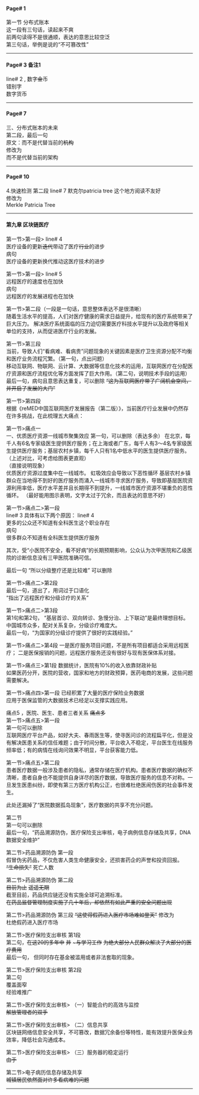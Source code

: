 #### Page# 1  
第一节  分布式账本    
这一段有三句话，读起来不爽    
前两句读得不是很通顺，表达的意思比较空泛   
第三句话，举例是说的“不可篡改性”   

___

#### Page# 3  备注1
line# 2 , 数字~~金~~币   
错别字    
数字货币
___

#### Page# 7
三、分布式账本的未来   
第二段，最后一句    
原文：而不是代替当前的~~机构~~  
修改为  
而不是代替当前的架构
___
#### Page# 10
4.快速检测  第二段 line# 7  默克尔patricia tree
这个地方阅读不友好   
修改为   
Merkle Patricia Tree
___
#### 第九章 区块链医疗
第一节>第一段> line# 4    
医疗设备的更新~~迭代~~带动了医疗~~行业~~的进步  
病句    
医疗设备的更新换代推动这医疗技术的进步 

第一节>第一段> line# 5    
远程医疗的速度也在加快   
病句    
远程医疗的发展进程也在加快        

第一节>第二段（一段是一句话，意思整体表达不是很清晰）   
随着生活水平的提高，人们对医疗健康的需求日益提升，给现有的医疗系统带来了巨大压力。
解决医疗系统面临的压力迫切需要医疗科技水平提升以及政府等相关单位的支持，从而促进医疗行业的发展。


第一节>第三段    
当前，导致人们“看病难、看病贵”问题现象的关键因素是医疗卫生资源分配不均衡和医疗业务流程冗繁。（第一句，点出问题）   
移动互联网、物联网、云计算、大数据等信息化技术的运用，互联网医疗在分配医疗资源和医疗流程优化等方面发挥了巨大作用。（第二句，说明技术手段的运用）    
最后一句，病句且意思表达重复，可以删除 ~~“这为互联网医疗带了广阔机会空间，并开启了发展的大门”~~   

第一节>第四段   
根据《reMED中国互联网医疗发展报告（第二版）》，当前医疗行业发展中仍然存在许多挑战，在此梳理五大痛点：   

第一节>痛点一   
一、优质医疗资源一线城市聚集效应
第一句，可以删除（表达多余）
在北京，每千人有6名专家级医生提供医疗服务；在上海或者广东，每千人有3～4名专家级医生提供医疗服务；基层农村乡镇，每千人只有1名中低水平的医生提供医疗服务。（上述对比，可考虑给图表更直观）     
（直接说明现象）   
优质医疗资源过度集中在一线城市。  虹吸效应会导致以下恶性循环
基层农村乡镇群众在当地得不到好的医疗服务而涌入一线城市寻求医疗服务，导致即基层医院资源利用率低，医疗水平差并且长期得不到提升，一线城市医疗资源不堪重负的恶性循环。
（最好能用图示表明，文字太过于冗余，而且表达的意思不好）    
   

第一节>痛点二>第一段   
line# 3  具体有以下两个原因：
line# 4   
更多的公众还不知道有全科医生这个职业存在   
病句  
很多群众不知道有全科医生提供医疗服务   

其次，受“小医院不安全，看不好病”的长期预期影响，公众认为次甲医院和乙级医院的诊断信息没有三甲医院准确可信。

最后一句 “所以分级整疗还是比较难” 可以删除    

第一节>痛点二>第2段    
最后一句，道出了，用词过于口语化      
“指出了远程医疗和分级诊疗的关系”   


第一节>痛点二>第3段   
第1句和第2句，
“基层首诊、双向转诊、急慢分治、上下联动”是最终理想目标。中国城市众多，配对关系复杂，分级诊疗难度大。   
最后一句，“为国家的分级诊疗提供了很好的实践经验。”   

第一节>痛点二>第4段
一是医疗服务项目问题，不是所有项目都适合采用远程医疗；
二是医保报销的问题，远程医疗服务还没有很好与现有医保体系对接。    


第一节>痛点三>第1段
数据统计，医院有10%的收入依靠财政补贴   
如果医药分开，医院的营收，国家和地方的财政预算，医药电商的发展，这些问题需要解决。    

第一节>痛点四>第一段
已经积累了大量的医疗保险业务数据   
应用于医保监管的大数据技术已经足以支撑实践应用。    

痛点5 ，医院、医生、患者三者关系   ~~痛点多~~    
第一节>痛点五>第一段   
第一句可以删除   
互联网医疗平台产品，如好大夫、春雨医生等，使寻医问诊的流程扁平化，但是没有解决医患关系的信任难题；由于时间分散，平台收入不稳定，平台医生在线服务频率低；有的病情在线询问效果不明显，平台获客能力低。    

第一节>痛点五>第二段   
患者医疗数据一般涉及患者的隐私，通常存储在医疗机构。患者医疗数据的确权不清晰，患者自身也不能提供自身详尽的医疗数据，导致医疗服务的信息不对称。一旦发生医患纠纷，即使有第三方医疗机构公正，也很难杜绝医闹伤医的社会事件发生。

此处还漏掉了“医院数据孤岛现象”，医疗数据的共享不充分问题。      


第二节   
第一句可以删除    
最后一句，“药品溯源防伪，医疗保险支出审核，电子病例信息存储及共享，DNA数据安全维护”   


第二节>药品溯源防伪 第一段   
假冒伪劣药品，不仅危害人类生命健康安全，还损害药企的声誉和投资回报。    
~~“生命损失”~~  死亡人数    

第二节>药品溯源防伪 第二段   
~~目前为止~~   ~~遥遥无期~~    
截至目前，药品供应链还没有实施全球可追溯标准。     
~~在药品监督管理制度实施了几十年后，却依然有如此严重的安全问题出现~~   

第二节>药品溯源防伪 第三段 
~~“这使得假药进入医疗市场难如登天”~~  修改为  
杜绝假药进入医疗市场   


第二节>医疗保险支出审核 第1段    
第二句，~~在这20的多年中~~  ~~并~~   ~~~与学习工作~~  ~~为绝大部分人民群众解决了大部分的医疗费用~~    
最后一句，
但同时存在基金被滥用或者非法套取的现象。

第二节>医疗保险支出审核 第2段   
第二句   
覆盖面窄    
经验难推广    

第二节>医疗保险支出审核> （一）智能合约的高效与监控   
~~解放管理者的双手~~    

第二节>医疗保险支出审核> （二）信息共享   
区块链网络信息安全共享，不可篡改，数据冗余备份等特性，能有效提升医保业务效率，降低社会沟通成本。    

第二节>医疗保险支出审核> （三）服务器的稳定运行   
~~由于~~   


第二节>电子病历信息存储及共享    
~~城镇居民依然面对许多看病难的问题~~    



___ 

